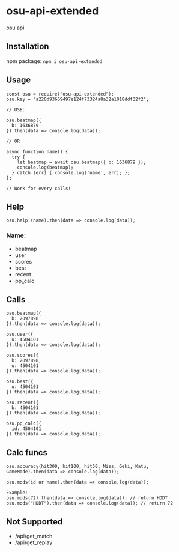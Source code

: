 # osu-api-extended

osu api

## Installation

npm package:
`npm i osu-api-extended`

## Usage
```
const osu = require("osu-api-extended");
osu.key = "a220d93669497e124f73324a8a32a1018ddf32f2";

// USE:

osu.beatmap({
  b: 1636879
}).then(data => console.log(data));

// OR

async function name() {
  try {
    let beatmap = await osu.beatmap({ b: 1636879 });
    console.log(beatmap);
  } catch (err) { console.log('name', err); };
};

// Work for every calls!
```

## Help
```
osu.help.(name).then(data => console.log(data));
```
### Name:
* beatmap
* user
* scores
* best
* recent
* pp_calc

## Calls
```
osu.beatmap({
  b: 2097898
}).then(data => console.log(data));

osu.user({
  u: 4504101
}).then(data => console.log(data));

osu.scores({
  b: 2097898,
  u: 4504101
}).then(data => console.log(data));

osu.best({
  u: 4504101
}).then(data => console.log(data));

osu.recent({
  b: 4504101
}).then(data => console.log(data));

osu.pp_calc({
  id: 4504101
}).then(data => console.log(data));
```

## Calc funcs
```
osu.accuracy(hit300, hit100, hit50, Miss, Geki, Katu, GameMode).then(data => console.log(data));

osu.mods(id or name).then(data => console.log(data));

Example:
osu.mods(72).then(data => console.log(data)); // return HDDT
osu.mods("HDDT").then(data => console.log(data)); // return 72
```

## Not Supported

* /api/get_match
* /api/get_replay